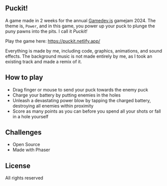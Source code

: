 ## Puckit!

A game made in 2 weeks for the annual [Gamedev.js](https://gamedevjs.com/jam/2024/) gamejam 2024.
The theme is, `Power`, and in this game, you power up your puck to plunge the puny pawns into the pits. I call it _Puckit!_

Play the game here: https://puckit.netlify.app/

Everything is made by me, including code, graphics, animations, and sound effects. The background music is not made entirely by me, as I took an existing track and made a remix of it.

## How to play

- Drag finger or mouse to send your puck towards the enemy puck
- Charge your battery by putting enemies in the holes
- Unleash a devastating power blow by tapping the charged battery, destroying all enemies within proximity
- Score as many points as you can before you spend all your shots or fall in a hole yourself

## Challenges

- Open Source
- Made with Phaser

## License

All rights reserved
